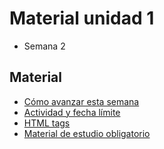 # Material unidad 1
* Semana 2

## Material
* [Cómo avanzar esta semana](https://github.com/jpgt155/estudio/blob/main/Taller%20de%20aplicaciones%20para%20internet/Semana%202/COMO-AVANZAR.md)
* [Actividad y fecha límite](https://github.com/jpgt155/estudio/blob/main/Taller%20de%20aplicaciones%20para%20internet/Semana%202/ACTIVIDAD.md)
* [HTML tags](https://github.com/jpgt155/estudio/blob/main/Taller%20de%20aplicaciones%20para%20internet/Semana%202/HTML-TAGS.md)
* [Material de estudio obligatorio](#)